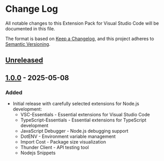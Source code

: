 # Change Log

All notable changes to this Extension Pack for Visual Studio Code will be documented in this file.

The format is based on [Keep a Changelog](https://keepachangelog.com/en/1.0.0/),
and this project adheres to [Semantic Versioning](https://semver.org/spec/v2.0.0.html).

## [Unreleased]

## [1.0.0] - 2025-05-08

### Added

* Initial release with carefully selected extensions for Node.js development:
  * VSC-Essentials - Essential extensions for Visual Studio Code
  * TypeScript-Essentials - Essential extensions for TypeScript development
  * JavaScript Debugger - Node.js debugging support
  * DotENV - Environment variable management
  * Import Cost - Package size visualization
  * Thunder Client - API testing tool
  * Nodejs Snippets

[Unreleased]: https://github.com/Gydunhn/NodeJS-Essentials/tree/develop
[1.0.0]: https://github.com/Gydunhn/NodeJS-Essentials/releases/tag/1.0.0
